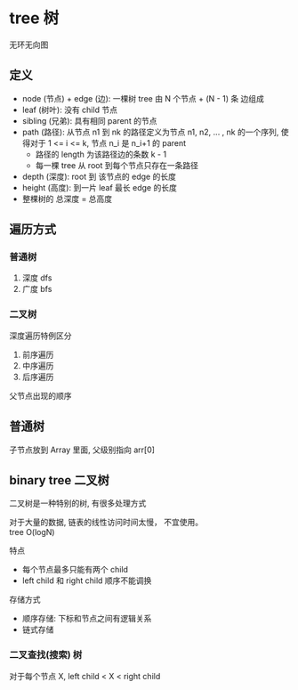 # tree 树

无环无向图

## 定义

- node (节点) + edge (边): 一棵树 tree 由 N 个节点 + (N - 1) 条 边组成
- leaf (树叶): 没有 child 节点
- sibling (兄弟): 具有相同 parent 的节点
- path (路径): 从节点 n1 到 nk 的路径定义为节点 n1, n2, ... , nk 的一个序列, 使得对于 1 <= i <= k, 节点 n_i 是 n_i+1 的 parent
  - 路径的 length 为该路径边的条数 k - 1
  - 每一棵 tree 从 root 到每个节点只存在一条路径
- depth (深度): root 到 该节点的 edge 的长度
- height (高度): 到一片 leaf 最长 edge 的长度
- 整棵树的 总深度 = 总高度

## 遍历方式

### 普通树

1. 深度 dfs
2. 广度 bfs

### 二叉树

深度遍历特例区分

1. 前序遍历
2. 中序遍历
3. 后序遍历

父节点出现的顺序

## 普通树

子节点放到 Array 里面, 父级别指向 arr[0]

## binary tree 二叉树

二叉树是一种特别的树, 有很多处理方式

对于大量的数据, 链表的线性访问时间太慢， 不宜使用。  
tree O(logN)

特点

- 每个节点最多只能有两个 child
- left child 和 right child 顺序不能调换

存储方式

- 顺序存储: 下标和节点之间有逻辑关系
- 链式存储

### 二叉查找(搜索) 树

对于每个节点 X, left child < X < right child

